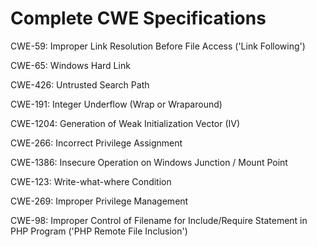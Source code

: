

# Complete CWE Specifications

CWE-59: Improper Link Resolution Before File Access ('Link Following')

CWE-65: Windows Hard Link

CWE-426: Untrusted Search Path

CWE-191: Integer Underflow (Wrap or Wraparound)

CWE-1204: Generation of Weak Initialization Vector (IV)

CWE-266: Incorrect Privilege Assignment

CWE-1386: Insecure Operation on Windows Junction / Mount Point

CWE-123: Write-what-where Condition

CWE-269: Improper Privilege Management

CWE-98: Improper Control of Filename for Include/Require Statement in PHP Program ('PHP Remote File Inclusion')